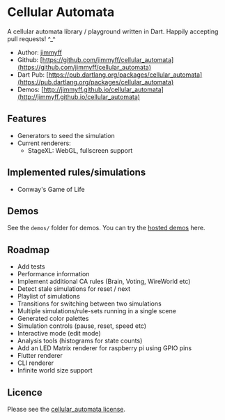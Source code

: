 # Cellular Automata
  
A cellular automata library / playground written in Dart. Happily accepting pull requests! ^_^
 
 * Author: [jimmyff](https://github.com/jimmyff)
 * Github: [https://github.com/jimmyff/cellular_automata](https://github.com/jimmyff/cellular_automata)
 * Dart Pub: [https://pub.dartlang.org/packages/cellular_automata](https://pub.dartlang.org/packages/cellular_automata)
 * Demos: [http://jimmyff.github.io/cellular_automata](http://jimmyff.github.io/cellular_automata)
  
## Features

 * Generators to seed the simulation
 * Current renderers:
   * StageXL: WebGL, fullscreen support
  
## Implemented rules/simulations
  
 * Conway's Game of Life
  
## Demos
  
See the `demos/` folder for demos. You can try the [hosted demos](http://jimmyff.github.io/cellular_automata) here.
  
## Roadmap

 * Add tests
 * Performance information
 * Implement additional CA rules (Brain, Voting, WireWorld etc)
 * Detect stale simulations for reset / next
 * Playlist of simulations
 * Transitions for switching between two simulations
 * Multiple simulations/rule-sets running in a single scene
 * Generated color palettes
 * Simulation controls (pause, reset, speed etc)
 * Interactive mode (edit mode)
 * Analysis tools (histograms for state counts)
 * Add an LED Matrix renderer for raspberry pi using GPIO pins
 * Flutter renderer
 * CLI renderer
 * Infinite world size support
  
## Licence
   
Please see the [cellular_automata license](https://github.com/jimmyff/cellular_automata/blob/master/LICENSE).